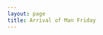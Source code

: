 ```yaml
---
layout: page
title: Arrival of Man Friday
---
```


<object data="../assets/slides/xxx.pdf" type="application/pdf" style="min-height:100vh;width:100%"></object>
